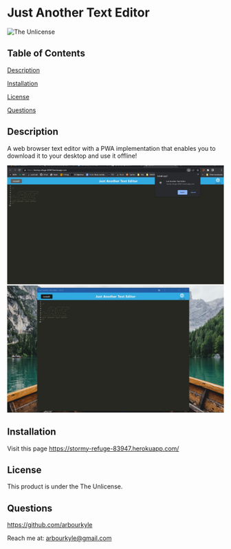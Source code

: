 # Just Another Text Editor
![The Unlicense](https://img.shields.io/badge/license-The%20Unlicense-blue.svg)
## Table of Contents

[Description](#description)

[Installation](#installation)

[License](#license)

[Questions](#questions)

## Description
A web browser text editor with a PWA implementation that enables you to download it to your desktop and use it offline!

![](./img/browserApp.jpg)![](./img/desktopApp.jpg)


## Installation
Visit this page https://stormy-refuge-83947.herokuapp.com/

## License
This product is under the The Unlicense.

## Questions
https://github.com/arbourkyle 

Reach me at: arbourkyle@gmail.com
